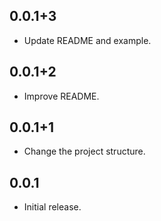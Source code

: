 ## 0.0.1+3

- Update README and example.

## 0.0.1+2

- Improve README.

## 0.0.1+1

- Change the project structure.

## 0.0.1

- Initial release.
